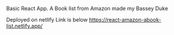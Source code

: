 Basic React App.
A Book list from Amazon made my Bassey Duke

Deployed on netlify Link is below 
https://react-amazon-abook-list.netlify.app/
